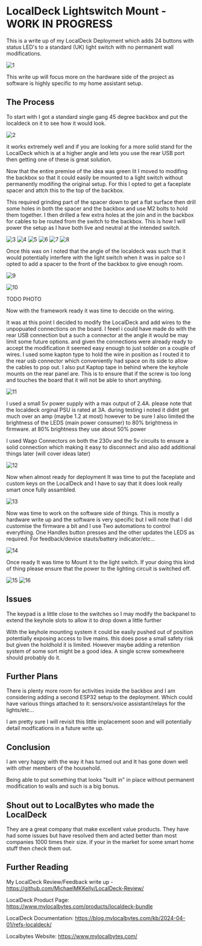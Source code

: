 # LocalDeck Lightswitch Mount - WORK IN PROGRESS

This is a write up of my LocalDeck Deployment which adds 24 buttons with status LED's to a standard (UK) light switch with no permanent wall modifications.

![1](in-position-wide-angle.png)

This write up will focus more on the hardware side of the project as software is highly specific to my home assistant setup.

## The Process

To start with I got a standard single gang 45 degree backbox and put the localdeck on it to see how it would look.

![2](localdeck-on-45-backbox.png)

it works extremely well and if you are looking for a more solid stand for the LocalDeck which is at a higher angle and lets you use the rear USB port then getting one of these is great solution.

Now that the entire premise of the idea was green lit I moved to modifing the backbox so that it could easily be mounted to a light switch without permanently modifing the original setup. For this I opted to get a faceplate spacer and attch this to the top of the backbox.

This required grinding part of the spacer down to get a flat surface then drill some holes in both the spacer and the backbox and use M2 bolts to hold them together. I then drilled a few extra holes at the join and in the backbox for cables to be routed from the switch to the backbox. This is how I will power the setup as I have both live and neutral at the intended switch.

![3](backbox-spacer-prejoin.png)
![4](modified-spacer.png)
![5](drilled-backbox-with-spacer.png)
![6](bolted-backbox-and-spacer.png)
![7](backbox-spacer-cable-holes.png)
![8](backbox-space-joined.png)


Once this was on I noted that the angle of the localdeck was such that it would potentially interfere with the light switch when it was in palce so I opted to add a spacer to the front of the backbox to give enough room.

![9](localdeck-on-joined-with-without-spacer.png)

![10](complete-frame.png)

TODO PHOTO

Now with the framework ready it was time to deccide on the wiring.

It was at this point I decided to modify the LocalDeck and add wires to the unpopuated connections on the board. I feeel i could have made do with the rear USB connection but a such a connector at the angle it would be may limit some future options. and given the connections were already ready to accept the modification it seemed easy enough to just solder on a couple of wires. I used some kapton type to hold the wire in position as I routed it to the rear usb connector which conveniently had space on its side to allow the cables to pop out. I also put Kaptop tape in behind where the keyhole mounts on the rear panel are. This is to ensure that if the screw is too long and touches the board that it will not be able to short anything.

![11](modified-localdeck.png)

I used a small 5v power supply with a max output of 2.4A. please note that the localdeck orginal PSU is rated at 3A. during testing i noted it didnt get much over an amp (maybe 1.2 at most) however to be sure I also limited the brightness of the LEDS (main power consumer) to 80% brightness in firmware. at 80% brightness they use about 50% power

I used Wago Connectors on both the 230v and the 5v circuits to ensure a solid connection which making it easy to disconnect and also add additional things later (will cover ideas later)

![12](wiring-in-place.png)

Now when almost ready for deployment It was time to put the faceplate and custom keys on the LocalDeck and I have to say that it does look really smart once fully assambled.

![13](fully-built-localdeck-in-place.png)

Now was time to work on the software side of things. This is mostly a hardware write up and the software is very specific but I will note that I did customise the firmware a bit and I use Two automations to control everything. One Handles button presses and the other updates the LEDS as required. For feedback/device stauts/battery indicator/etc...

![14](fully-built-localdeck-in-place-with-leds.png)

Once ready It was time to Mount it to the light switch. If your doing this kind of thing please ensure that the power to the lighting circuit is switched off.

![15](in-position-close-up.png)
![16](in-position-angle.png)

## Issues

The keypad is a little close to the switches so I may modify the backpanel to extend the keyhole slots to allow it to drop down a little further

With the keyhole mounting system it could be easily pushed out of position potentially exposing access to live mains. this does pose a small safety risk but given the holdhold it is limited. However maybe adding a retention system of some sort might be a good idea. A single screw somewheere should probably do it.

## Further Plans

There is plenty more room for activities inside the backbox and I am considering adding a second ESP32 setup to the deployment. Which could have various things attached to it: sensors/voice assistant/relays for the lights/etc...

I am pretty sure I will revisit this little implacement soon and will potentially detail modfications in a future write up.

## Conclusion

I am very happy with the way it has turned out and It has gone down well with other members of the household.

Being able to put something that looks "built in" in place without permanent modification to walls and such is a big bonus.

## Shout out to LocalBytes who made the LocalDeck

They are a great company that make excellent value products. They have had some issues but have resolved them and acted better than most companies 1000 times their size. if your in the market for some smart home stuff then check them out.

## Further Reading

My LocalDeck Review/Feedback write up - https://github.com/MichaelMKKelly/LocalDeck-Review/

LocalDeck Product Page: https://www.mylocalbytes.com/products/localdeck-bundle

LocalDeck Documentation: https://blog.mylocalbytes.com/kb/2024-04-01/refs-localdeck/

Localbytes Website: https://www.mylocalbytes.com/
